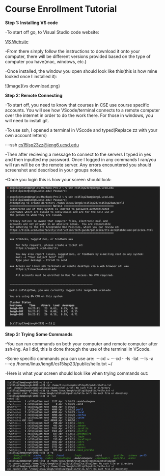 # Course Enrollment Tutorial
**Step 1: Installing VS code**

-To start off go, to Visual Studio code website:

[VS Website](https://code.visualstudio.com/)

-From there simply follow the instructions to download it onto your computer, there will be different versions provided based on the type of computer you have(mac, windows, etc.)


-Once installed, the window you open should look like this(this is how mine looked once I installed it):

![Image](vs download.png)

**Step 2: Remote Connecting**

-To start off, you need to know that courses in CSE use course specific accounts. You will see how VScode/terminal connects to a remote computer over the internet in order to do the work there. For those in windows, you will need to install git.

-To use ssh, I opened a terminal in VScode and typed(Replace zz with your own account letters)

····ssh cs15lsp23zz@ieng6.ucsd.edu

-Then after recieving a message to connect to the servers I typed in yes and then inputted my password. Once I logged in any commands I ran/you will run will be on the remote server. Any errors encountered you should screenshot and described in your groups notes.

-Once you login this is how your screen should look:

![Image](connect.png)

**Step 3: Trying Some Commands**

-You can run commands on both your computer and remote computer after ssh-ing. As I did, this is done through the use of the terminal in VScode.

-Some specific commands you can use are:
  ····cd ~
  ····cd
  ····ls -lat
  ····ls -a
  ····cp /home/linux/ieng6/cs15lsp23/public/hello.txt ~/
  
-Here is what your screen should look like when trying commands out:

![Image](commands.png)


